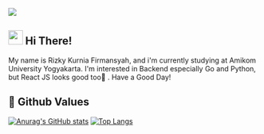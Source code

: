 ![](https://komarev.com/ghpvc/?username=kurnia123&color=blueviolet)

## <img src="https://github.com/TheDudeThatCode/TheDudeThatCode/blob/master/Assets/Hi.gif" width="29px"> Hi There!

My name is Rizky Kurnia Firmansyah, and i'm currently studying at Amikom University Yogyakarta. I'm interested in Backend especially Go and Python, but React JS looks good too👀 .
Have a Good Day!

## 🌱 Github Values

[![Anurag's GitHub stats](https://github-readme-stats.vercel.app/api?username=kurnia123&theme=radical&line_height=40)](https://github.com/anuraghazra/github-readme-stats)
[![Top Langs](https://github-readme-stats.vercel.app/api/top-langs/?username=kurnia123&theme=radical&line_height=20)](https://github.com/anuraghazra/github-readme-stats)

<!--
**kurnia123/kurnia123** is a ✨ _special_ ✨ repository because its `README.md` (this file) appears on your GitHub profile.

Here are some ideas to get you started:

- 🔭 I’m currently working on ...
- 🌱 I’m currently learning ...
- 👯 I’m looking to collaborate on ...
- 🤔 I’m looking for help with ...
- 💬 Ask me about ...
- 📫 How to reach me: ...
- 😄 Pronouns: ...
- ⚡ Fun fact: ...
-->
